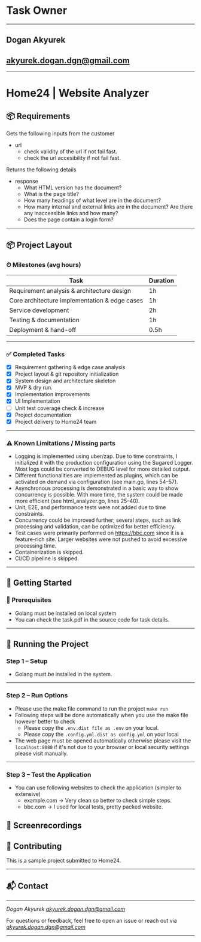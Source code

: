 # Task Owner
---
## Dogan Akyurek
## akyurek.dogan.dgn@gmail.com
---
# Home24 | Website Analyzer

## 📦 Requirements

Gets the following inputs from the customer
- url
    - check validity of the url if not fail fast.
    - check the url accesibility if not fail fast.

Returns the following details
- response
    - What HTML version has the document?
    - What is the page title?
    - How many headings of what level are in the document?
    - How many internal and external links are in the document? Are there any inaccessible links and how many?
    - Does the page contain a login form?

---

## 📦 Project Layout

### ⏱ Milestones (avg hours)

| Task                                            | Duration |
|-------------------------------------------------|----------|
| Requirement analysis & architecture design      | 1h       |
| Core architecture implementation & edge cases   | 1h       |
| Service development                             | 2h       |
| Testing & documentation                         | 1h       |
| Deployment & hand-off                           | 0.5h     |

---

### ✅ Completed Tasks

- [x] Requirement gathering & edge case analysis
- [x] Project layout & git repository initialization
- [x] System design and architecture skeleton
- [x] MVP & dry run.
- [x] Implementation improvements
- [x] UI Implementation
- [ ] Unit test coverage check & increase
- [x] Project documentation
- [x] Project delivery to Home24 team

---

### ⚠️ Known Limitations / Missing parts

- Logging is implemented using uber/zap. Due to time constraints, I initialized it with the production configuration using the Sugared Logger. Most logs could be converted to DEBUG level for more detailed output.
- Different functionalities are implemented as plugins, which can be activated on demand via configuration (see main.go, lines 54–57).
- Asynchronous processing is demonstrated in a basic way to show concurrency is possible. With more time, the system could be made more efficient (see html_analyzer.go, lines 25–40).
- Unit, E2E, and performance tests were not added due to time constraints.
- Concurrency could be improved further; several steps, such as link processing and validation, can be optimized for better efficiency.
- Test cases were primarily performed on https://bbc.com since it is a feature-rich site. Larger websites were not pushed to avoid excessive processing time.
- Containerization is skipped.
- CI/CD pipeline is skipped.

---

## 🚀 Getting Started

### 🧰 Prerequisites

- Golang must be installed on local system
- You can check the task.pdf in the source code for task details.

---

## 🧪 Running the Project

### Step 1 – Setup

- Golang must be installed in the system.

---

### Step 2 – Run Options

- Please use the make file command to run the project `make run`
- Following steps will be done automatically when you use the make file however better to check
    - Please copy the `.env.dist file as .env` on your local.
    - Please copy the `.config.yml.dist as config.yml` on your local
- The web page must be opened automatically otherwise please visit the `localhost:8080` if it's not due to your browser or local security settings please visit manually.
---

### Step 3 – Test the Application

- You can use following websites to check the application (simpler to extensive)
    - example.com -> Very clean so better to check simple steps.
    - bbc.com -> I used for local tests, pretty packed website.

## 📸 Screenrecordings


## 🤝 Contributing

This is a sample project submitted to Home24.

---

## 📬 Contact
---

*Dogan Akyurek*
*akyurek.dogan.dgn@gmail.com*

For questions or feedback, feel free to open an issue or reach out via *akyurek.dogan.dgn@gmail.com*

---
